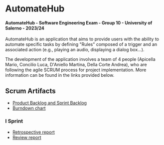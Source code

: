 # AutomateHub 



#### AutomateHub - Software Engineering Exam - Group 10 - University of Salerno - 2023/24

AutomateHub is an application that aims to provide users with the ability to automate specific tasks by defining "Rules" composed of a trigger and an associated action (e.g., playing an audio, displaying a dialog box...).

The development of the application involves a team of 4 people (Apicella Mario, Concilio Luca, D'Aniello Martina, Della Corte Andrea), who are following the agile SCRUM process for project implementation. More information can be found in the links provided below.



## Scrum Artifacts
<ul>
<li><a href="https://docs.google.com/document/d/1tE8-wclSRc64r7O2xwAlgo7jABa2j1OZwwqAQB8CJVw/edit#heading=h.evyoq8bvd3x7">Product Backlog and Sprint Backlog</a></li>
<li><a href="https://docs.google.com/spreadsheets/d/11s8_hbEYLub2HNPiFGu4HeZPaucegBMgjKXBwBCRodE/edit?usp=sharing">Burndown chart</a></li>
</ul>

### I Sprint
<ul>
<li><a href="https://docs.google.com/document/d/1HWIP2-dBY9p7ofwQpYxo1QIxZwOWurrSB5x9rJ6TCHE/edit?usp=sharing" target="_blank">Retrospective report</a></li>
<li><a href="https://docs.google.com/document/d/1y1-JsGMiV2cOWaA4XIKasQvUer0S78DD5kEUbDrX2eM/edit?usp=sharing">Review report</a></li>
</ul>



